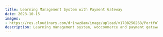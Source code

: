```yaml
---
title: Learning Management System with Payment Gateway
date: 2023-10-15
images:
- https://res.cloudinary.com/dr1nwz8am/image/upload/v1708250263/Portfolio/shutterstock_download_npqq9p.jpg
description: Learning management system, woocoomerce and payment gateway.
---
```

